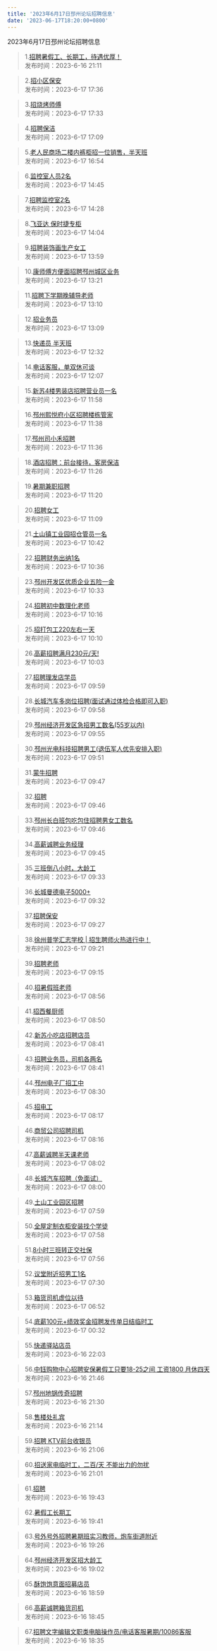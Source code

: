 ```yaml
---
title: '2023年6月17日邳州论坛招聘信息'
date: '2023-06-17T18:20:00+0800'
---
```

2023年6月17日邳州论坛招聘信息
<!--more-->
>1.[招聘暑假工、长期工，待遇优厚！](https://www.pzzc.net/forum.php?mod=viewthread&tid=10319006)<br>
>发布时间：2023-6-16 21:11

>2.[招小区保安](https://www.pzzc.net/forum.php?mod=viewthread&tid=10319228)<br>
>发布时间：2023-6-17 17:36

>3.[招烧烤师傅](https://www.pzzc.net/forum.php?mod=viewthread&tid=10319226)<br>
>发布时间：2023-6-17 17:33

>4.[招聘保洁](https://www.pzzc.net/forum.php?mod=viewthread&tid=10319225)<br>
>发布时间：2023-6-17 17:09

>5.[老人民商场二楼内裤柜招一位销售，半天班](https://www.pzzc.net/forum.php?mod=viewthread&tid=10319223)<br>
>发布时间：2023-6-17 16:54

>6.[监控室人员2名](https://www.pzzc.net/forum.php?mod=viewthread&tid=10319197)<br>
>发布时间：2023-6-17 14:45

>7.[招聘监控室2名](https://www.pzzc.net/forum.php?mod=viewthread&tid=10319194)<br>
>发布时间：2023-6-17 14:28

>8.[飞亚达 保时捷专柜](https://www.pzzc.net/forum.php?mod=viewthread&tid=10319191)<br>
>发布时间：2023-6-17 14:04

>9.[招聘装饰画生产女工](https://www.pzzc.net/forum.php?mod=viewthread&tid=10319189)<br>
>发布时间：2023-6-17 13:59

>10.[康师傅方便面招聘邳州城区业务](https://www.pzzc.net/forum.php?mod=viewthread&tid=10319173)<br>
>发布时间：2023-6-17 13:21

>11.[招聘下学期晚辅导老师](https://www.pzzc.net/forum.php?mod=viewthread&tid=10319170)<br>
>发布时间：2023-6-17 13:10

>12.[招业务员](https://www.pzzc.net/forum.php?mod=viewthread&tid=10319168)<br>
>发布时间：2023-6-17 13:09

>13.[快递员 半天班](https://www.pzzc.net/forum.php?mod=viewthread&tid=10319162)<br>
>发布时间：2023-6-17 12:32

>14.[电话客服，单双休可谈](https://www.pzzc.net/forum.php?mod=viewthread&tid=10319153)<br>
>发布时间：2023-6-17 12:07

>15.[新苏4楼男装店招聘营业员一名](https://www.pzzc.net/forum.php?mod=viewthread&tid=10319149)<br>
>发布时间：2023-6-17 11:58

>16.[邳州熙悦府小区招聘楼栋管家](https://www.pzzc.net/forum.php?mod=viewthread&tid=10319141)<br>
>发布时间：2023-6-17 11:38

>17.[邳州司小禾招聘](https://www.pzzc.net/forum.php?mod=viewthread&tid=10319140)<br>
>发布时间：2023-6-17 11:36

>18.[酒店招聘：前台接待，客房保洁](https://www.pzzc.net/forum.php?mod=viewthread&tid=10319137)<br>
>发布时间：2023-6-17 11:26

>19.[暑期兼职招聘](https://www.pzzc.net/forum.php?mod=viewthread&tid=10319134)<br>
>发布时间：2023-6-17 11:20

>20.[招聘女工](https://www.pzzc.net/forum.php?mod=viewthread&tid=10319130)<br>
>发布时间：2023-6-17 11:09

>21.[土山镇工业园招仓管员一名](https://www.pzzc.net/forum.php?mod=viewthread&tid=10319119)<br>
>发布时间：2023-6-17 10:42

>22.[招聘财务出纳1名](https://www.pzzc.net/forum.php?mod=viewthread&tid=10319116)<br>
>发布时间：2023-6-17 10:36

>23.[邳州开发区优质企业五险一金](https://www.pzzc.net/forum.php?mod=viewthread&tid=10319115)<br>
>发布时间：2023-6-17 10:33

>24.[招聘初中数理化老师](https://www.pzzc.net/forum.php?mod=viewthread&tid=10319111)<br>
>发布时间：2023-6-17 10:16

>25.[招打包工220左右一天](https://www.pzzc.net/forum.php?mod=viewthread&tid=10319108)<br>
>发布时间：2023-6-17 10:10

>26.[高薪招聘满月230元/天!](https://www.pzzc.net/forum.php?mod=viewthread&tid=10319104)<br>
>发布时间：2023-6-17 10:03

>27.[招聘理发店学员](https://www.pzzc.net/forum.php?mod=viewthread&tid=10319103)<br>
>发布时间：2023-6-17 09:59

>28.[长城汽车多岗位招聘(面试通过体检合格即可入职)](https://www.pzzc.net/forum.php?mod=viewthread&tid=10319102)<br>
>发布时间：2023-6-17 09:58

>29.[邳州经济开发区急招男工数名(55岁以内)](https://www.pzzc.net/forum.php?mod=viewthread&tid=10319099)<br>
>发布时间：2023-6-17 09:55

>30.[邳州光电科技招聘男工(退伍军人优先安排入职)](https://www.pzzc.net/forum.php?mod=viewthread&tid=10319094)<br>
>发布时间：2023-6-17 09:51

>31.[蒙牛招聘](https://www.pzzc.net/forum.php?mod=viewthread&tid=10319093)<br>
>发布时间：2023-6-17 09:47

>32.[招聘](https://www.pzzc.net/forum.php?mod=viewthread&tid=10319092)<br>
>发布时间：2023-6-17 09:46

>33.[邳州长白班包吃包住招聘男女工数名](https://www.pzzc.net/forum.php?mod=viewthread&tid=10319090)<br>
>发布时间：2023-6-17 09:46

>34.[高薪诚聘业务经理](https://www.pzzc.net/forum.php?mod=viewthread&tid=10319089)<br>
>发布时间：2023-6-17 09:45

>35.[三班倒八小时，大龄工](https://www.pzzc.net/forum.php?mod=viewthread&tid=10319083)<br>
>发布时间：2023-6-17 09:33

>36.[长城曼德电子5000+](https://www.pzzc.net/forum.php?mod=viewthread&tid=10319082)<br>
>发布时间：2023-6-17 09:32

>37.[招聘保安](https://www.pzzc.net/forum.php?mod=viewthread&tid=10319081)<br>
>发布时间：2023-6-17 09:27

>38.[徐州普学汇志学校 | 招生聘师火热进行中！](https://www.pzzc.net/forum.php?mod=viewthread&tid=10319078)<br>
>发布时间：2023-6-17 09:21

>39.[招聘老师](https://www.pzzc.net/forum.php?mod=viewthread&tid=10319075)<br>
>发布时间：2023-6-17 09:15

>40.[招暑假班老师](https://www.pzzc.net/forum.php?mod=viewthread&tid=10319074)<br>
>发布时间：2023-6-17 08:56

>41.[招西餐厨师](https://www.pzzc.net/forum.php?mod=viewthread&tid=10319071)<br>
>发布时间：2023-6-17 08:50

>42.[新苏小吃店招聘店员](https://www.pzzc.net/forum.php?mod=viewthread&tid=10319069)<br>
>发布时间：2023-6-17 08:41

>43.[招聘业务员，司机各两名](https://www.pzzc.net/forum.php?mod=viewthread&tid=10319068)<br>
>发布时间：2023-6-17 08:41

>44.[邳州电子厂招工中](https://www.pzzc.net/forum.php?mod=viewthread&tid=10319064)<br>
>发布时间：2023-6-17 08:30

>45.[招电工](https://www.pzzc.net/forum.php?mod=viewthread&tid=10319061)<br>
>发布时间：2023-6-17 08:17

>46.[商贸公司招聘司机](https://www.pzzc.net/forum.php?mod=viewthread&tid=10319060)<br>
>发布时间：2023-6-17 08:16

>47.[高薪诚聘半天课老师](https://www.pzzc.net/forum.php?mod=viewthread&tid=10319053)<br>
>发布时间：2023-6-17 08:02

>48.[长城汽车招聘（免面试）](https://www.pzzc.net/forum.php?mod=viewthread&tid=10319050)<br>
>发布时间：2023-6-17 08:00

>49.[土山工业园区招聘](https://www.pzzc.net/forum.php?mod=viewthread&tid=10319049)<br>
>发布时间：2023-6-17 07:59

>50.[全屋定制衣柜安装找个学徒](https://www.pzzc.net/forum.php?mod=viewthread&tid=10319046)<br>
>发布时间：2023-6-17 07:58

>51.[8小时三班转正交社保](https://www.pzzc.net/forum.php?mod=viewthread&tid=10319042)<br>
>发布时间：2023-6-17 07:56

>52.[议堂附近招男工1名](https://www.pzzc.net/forum.php?mod=viewthread&tid=10319038)<br>
>发布时间：2023-6-17 07:30

>53.[箱货司机虚位以待](https://www.pzzc.net/forum.php?mod=viewthread&tid=10319034)<br>
>发布时间：2023-6-17 06:52

>54.[底薪100元+绩效奖金招聘发传单日结临时工](https://www.pzzc.net/forum.php?mod=viewthread&tid=10319024)<br>
>发布时间：2023-6-17 00:32

>55.[快递驿站店员](https://www.pzzc.net/forum.php?mod=viewthread&tid=10319019)<br>
>发布时间：2023-6-16 22:03

>56.[中钰购物中心招聘安保暑假工只要18-25之间 工资1800 月休四天](https://www.pzzc.net/forum.php?mod=viewthread&tid=10319015)<br>
>发布时间：2023-6-16 21:46

>57.[邳州地锅传奇招聘](https://www.pzzc.net/forum.php?mod=viewthread&tid=10319013)<br>
>发布时间：2023-6-16 21:30

>58.[售楼处礼宾](https://www.pzzc.net/forum.php?mod=viewthread&tid=10319007)<br>
>发布时间：2023-6-16 21:14

>59.[招聘 KTV前台收银员](https://www.pzzc.net/forum.php?mod=viewthread&tid=10319003)<br>
>发布时间：2023-6-16 21:06

>60.[招送家电临时工，二百/天   不能出力的勿扰](https://www.pzzc.net/forum.php?mod=viewthread&tid=10319002)<br>
>发布时间：2023-6-16 21:01

>61.[招聘](https://www.pzzc.net/forum.php?mod=viewthread&tid=10318994)<br>
>发布时间：2023-6-16 19:43

>62.[暑假工长期工](https://www.pzzc.net/forum.php?mod=viewthread&tid=10318992)<br>
>发布时间：2023-6-16 19:41

>63.[号外号外招聘暑期班实习教师，炮车街道附近](https://www.pzzc.net/forum.php?mod=viewthread&tid=10318990)<br>
>发布时间：2023-6-16 19:26

>64.[邳州经济开发区招大龄工](https://www.pzzc.net/forum.php?mod=viewthread&tid=10318987)<br>
>发布时间：2023-6-16 19:02

>65.[酥饱饱意面招募店员](https://www.pzzc.net/forum.php?mod=viewthread&tid=10318986)<br>
>发布时间：2023-6-16 18:59

>66.[高薪诚聘箱货司机](https://www.pzzc.net/forum.php?mod=viewthread&tid=10318981)<br>
>发布时间：2023-6-16 18:45

>67.[招聘文字编辑文职类电脑操作员/电话客服暑期/10086客服](https://www.pzzc.net/forum.php?mod=viewthread&tid=10318977)<br>
>发布时间：2023-6-16 18:35


